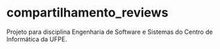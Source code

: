 # compartilhamento_reviews
Projeto para disciplina Engenharia de Software e Sistemas do Centro de Informática da UFPE.
